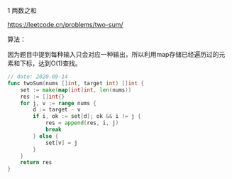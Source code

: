 1 两数之和

https://leetcode.cn/problems/two-sum/



算法：

因为题目中提到每种输入只会对应一种输出，所以利用map存储已经遍历过的元素和下标，达到O(1)查找。

```go
// date: 2020-09-14
func twoSum(nums []int, target int) []int {
    set := make(map[int]int, len(nums))
    res := []int{}
    for j, v := range nums {
        d := target - v
        if i, ok := set[d]; ok && i != j {
            res = append(res, i, j)
            break
        } else {
            set[v] = j
        }
    }
    return res
}
```



